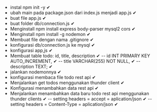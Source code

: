 - instal npm init -y ✔
- ubah main pada package.json dari index.js menjadi app.js ✔
- buat file app.js ✔
- buat folder  db/connection.js ✔
- Menginstall npm install express body-parser mysql2 cors ✔
- Menginstall npm install -g nodemon ✔
- Membuat file dengan nama .gitignore ✔
- konfigurasi db/connection.js ke mysql ✔
- konfigurasi app,js ✔
- Membuat table todo: id, title, description ✔
    -- id INT PRIMARY KEY AUTO_INCREMENT, ✔
    -- title VARCHAR(255) NOT NULL, ✔
    -- description TEXT; ✔
- jalankan nodemonnya ✔
- konfigurasi membaca file todo rest api ✔
- Menjalankan get todos menggunakan thunder client ✔
- Konfigurasi menambahkan data rest api ✔
- Menjalankan menambahkan data baru todo rest api menggunakan thunder clients ✔
    -- setting headers = accept = aplication/json ✔
    -- setting headers = Content-Type = aplication/json ✔